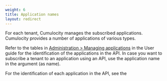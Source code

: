 ```yaml
---
weight: 6
title: Application names
layout: redirect
---
```


For each tenant, Cumulocity manages the subscribed applications. Cumulocity provides a number of applications of various types. 

Refer to the tables in [Administration > Managing applications](/guides/user-guide/administration/managing-applications) in the User guide for the identification of the applications in the API. In case you want to subscribe a tenant to an application using an API, use the application name in the argument (as name). 
 
 For the identification of each application in the API, see the